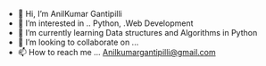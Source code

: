 - 👋 Hi, I’m AnilKumar Gantipilli
- 👀 I’m interested in .. Python, .Web Development 
- 🌱 I’m currently learning Data structures and Algorithms in Python
- 💞️ I’m looking to collaborate on ...
- 📫 How to reach me ... Anilkumargantipilli@gmail.com

<!---
Anilryuuzaki/Anilryuuzaki is a ✨ special ✨ repository because its `README.md` (this file) appears on your GitHub profile.
You can click the Preview link to take a look at your changes.
--->
